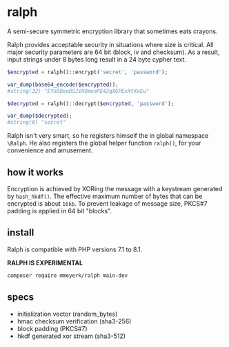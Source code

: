 # ralph
A semi-secure symmetric encryption library that sometimes eats crayons.

Ralph provides acceptable security in situations where size is critical.
All major security parameters are 64 bit (block, iv and checksum).
As a result, input strings under 8 bytes long result in a 24 byte cypher text.

```php
$encrypted = ralph()::encrypt('secret', 'password');

var_dump(base64_encode($encrypted));
#string(32) "EYa5DeoDSJiRQmeaPE42qXGPExXtXeEu"

$decrypted = ralph()::decrypt($encrypted, 'password');

var_dump($decrypted);
#string(6) "secret"
```

Ralph isn't very smart, so he registers himself the in global namespace `\Ralph`.
He also registers the global helper function `ralph()`, for your convenience and amusement. 

## how it works
Encryption is achieved by XORing the message with a keystream generated by `hash_hkdf()`.
The effective maximum number of bytes that can be encrypted is about `16kb`.
To prevent leakage of message size, PKCS#7 padding is applied in 64 bit "blocks".

## install
Ralph is compatible with PHP versions 7.1 to 8.1.

**RALPH IS EXPERIMENTAL**

```bash
composer require mmeyerk/ralph main-dev
```

## specs
 - initialization vector (random_bytes)
 - hmac checksum verification (sha3-256)
 - block padding (PKCS#7)
 - hkdf generated xor stream (sha3-512)
